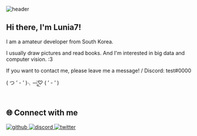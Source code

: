 ![header](https://capsule-render.vercel.app/api?type=Soft&color=_hexcode&height=300&section=header&text=LUNIA%207&fontSize=90)

## Hi there, I'm Lunia7!

I am a amateur developer from South Korea.

I usually draw pictures and read books. And I'm interested in big data and computer vision. :3

If you want to contact me, please leave me a message! / Discord: test#0000

( つ ’ - ’ )╮—̳͟͞♡ ( ’ - ’ )

<br/>

## 🌐 Connect with me

<a href="https://github.com/Lunia7" target="_blank">
<img src=https://img.shields.io/badge/github-%2324292e.svg?&style=for-the-badge&logo=github&logoColor=white alt=github style="margin-bottom: 5px;" />
</a>

<a href="https://discord.gg/JbZ4fC6j" target="_blank">
<img src=https://img.shields.io/badge/discord-%2324292e.svg?&style=for-the-badge&logo=discord&logoColor=white alt=discord style="margin-bottom: 5px;" />
</a>

<a href="https://twitter.com/Lunia7_" target="_blank">
<img src=https://img.shields.io/badge/twitter-%2324292e.svg?&style=for-the-badge&logo=twitter&logoColor=white alt=twitter style="margin-bottom: 5px;" />
</a>
